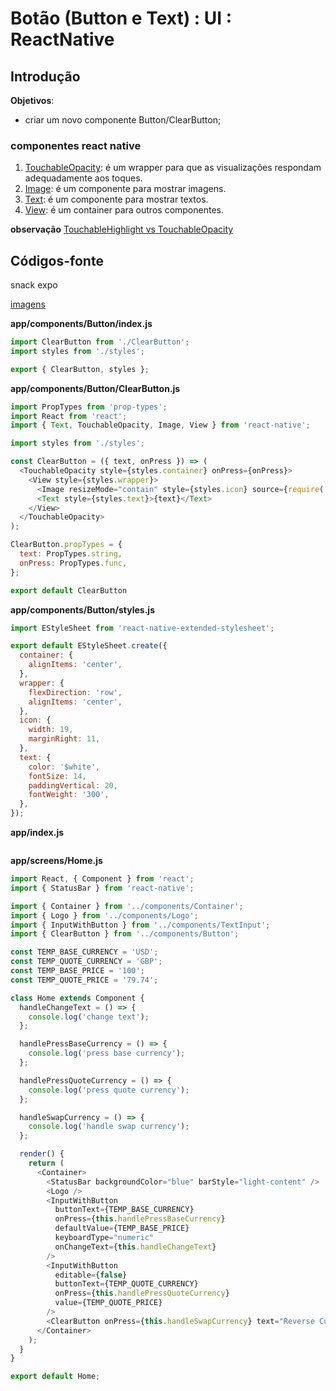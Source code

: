 # [](#header-1) Botão (Button e Text) : UI : ReactNative


## [](#header-2) Introdução

**Objetivos**:
- criar um novo componente Button/ClearButton;

### [](#header-3) componentes react native

1. [TouchableOpacity](https://facebook.github.io/react-native/docs/touchableopacity.html): é um wrapper para que as visualizações respondam adequadamente aos toques.
2. [Image](https://facebook.github.io/react-native/docs/image.html): é um componente para mostrar imagens.
3. [Text](https://facebook.github.io/react-native/docs/text.html): é um componente para mostrar textos.
4. [View](https://facebook.github.io/react-native/docs/view.html): é um container para outros componentes.

**observação**
[TouchableHighlight vs TouchableOpacity](https://facebook.github.io/react-native/docs/handling-touches.html#touchables)


## [](#header-2) Códigos-fonte

snack expo

[imagens](https://www.filepicker.io/api/file/S2JgcFzJSDyItFfv3sSi)

**app/components/Button/index.js**
```javascript
import ClearButton from './ClearButton';
import styles from './styles';

export { ClearButton, styles };
```

**app/components/Button/ClearButton.js**
```javascript
import PropTypes from 'prop-types';
import React from 'react';
import { Text, TouchableOpacity, Image, View } from 'react-native';

import styles from './styles';

const ClearButton = ({ text, onPress }) => (
  <TouchableOpacity style={styles.container} onPress={onPress}>
    <View style={styles.wrapper}>
      <Image resizeMode="contain" style={styles.icon} source={require('./images/icon.png')} />
      <Text style={styles.text}>{text}</Text>
    </View>
  </TouchableOpacity>
);

ClearButton.propTypes = {
  text: PropTypes.string,
  onPress: PropTypes.func,
};

export default ClearButton
```


**app/components/Button/styles.js**
```javascript
import EStyleSheet from 'react-native-extended-stylesheet';

export default EStyleSheet.create({
  container: {
    alignItems: 'center',
  },
  wrapper: {
    flexDirection: 'row',
    alignItems: 'center',
  },
  icon: {
    width: 19,
    marginRight: 11,
  },
  text: {
    color: '$white',
    fontSize: 14,
    paddingVertical: 20,
    fontWeight: '300',
  },
});
```

**app/index.js**
```javascript
```

**app/screens/Home.js**
```javascript
import React, { Component } from 'react';
import { StatusBar } from 'react-native';

import { Container } from '../components/Container';
import { Logo } from '../components/Logo';
import { InputWithButton } from '../components/TextInput';
import { ClearButton } from '../components/Button';

const TEMP_BASE_CURRENCY = 'USD';
const TEMP_QUOTE_CURRENCY = 'GBP';
const TEMP_BASE_PRICE = '100';
const TEMP_QUOTE_PRICE = '79.74';

class Home extends Component {
  handleChangeText = () => {
    console.log('change text');
  };

  handlePressBaseCurrency = () => {
    console.log('press base currency');
  };

  handlePressQuoteCurrency = () => {
    console.log('press quote currency');
  };

  handleSwapCurrency = () => {
    console.log('handle swap currency');
  };

  render() {
    return (
      <Container>
        <StatusBar backgroundColor="blue" barStyle="light-content" />
        <Logo />
        <InputWithButton
          buttonText={TEMP_BASE_CURRENCY}
          onPress={this.handlePressBaseCurrency}
          defaultValue={TEMP_BASE_PRICE}
          keyboardType="numeric"
          onChangeText={this.handleChangeText}
        />
        <InputWithButton
          editable={false}
          buttonText={TEMP_QUOTE_CURRENCY}
          onPress={this.handlePressQuoteCurrency}
          value={TEMP_QUOTE_PRICE}
        />
        <ClearButton onPress={this.handleSwapCurrency} text="Reverse Currencies" />
      </Container>
    );
  }
}

export default Home;
```

